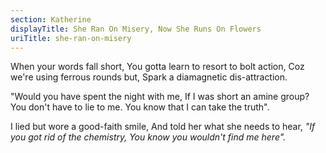 ```yaml
---
section: Katherine
displayTitle: She Ran On Misery, Now She Runs On Flowers
uriTitle: she-ran-on-misery
---
```


When your words fall short,
You gotta learn to resort to bolt action,
Coz we're using ferrous rounds but,
Spark a diamagnetic dis-attraction.

"Would you have spent the night with me,
If I was short an amine group?
You don't have to lie to me.
You know that I can take the truth".

I lied but wore a good-faith smile,
And told her what she needs to hear,
*"If you got rid of the chemistry,
You know you wouldn't find me here".*
